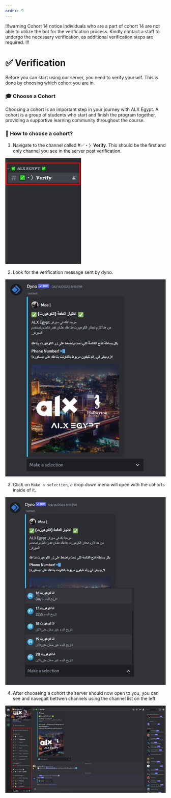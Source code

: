 ```yaml
---
order: 9
---
```

!!!warning Cohort 14 notice
Individuals who are a part of cohort 14 are not able to utilize the bot for the verification process.
Kindly contact a staff to undergo the necessary verification, as additional verification steps are required.
!!!
# ✅ Verification

Before you can start using our server, you need to verify yourself. This is done by choosing which cohort you are in.

### 🎓 Choose a Cohort

Choosing a cohort is an important step in your journey with ALX Egypt. A cohort is a group of students who start and finish the program together, providing a supportive learning community throughout the course.

### 👥 How to choose a cohort?

1. Navigate to the channel called #✅・〉𝐕𝐞𝐫𝐢𝐟𝐲. This should be the first and only channel you see in the server post verification.

![list](imgs/list.jpg)

2. Look for the verification message sent by dyno.
   
![dyno](imgs/dyno.jpg)

3. Click on `Make a selection`, a drop down menu will open with the cohorts inside of it.

![dynoopen](imgs/dynoopen.jpg)

4. After chooseing a cohort the server should now open to you, you can see and navegait bettwen channels using the channel list on the left

![lister](imgs/donevery.jpg)